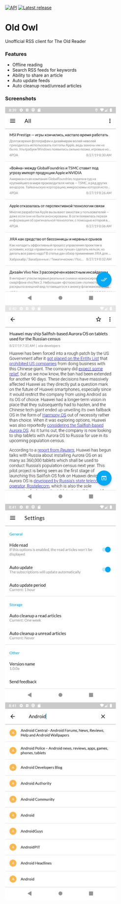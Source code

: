 [![API](https://img.shields.io/badge/API-21%2B-blue.svg)](https://android-arsenal.com/api?level=21)
[![Latest release](https://img.shields.io/github/tag/nkartyshov/theoldreader-client?label=latest%20release)](https://github.com/nkartyshov/theoldreader-client/releases)

Old Owl
=======

Unofficial RSS client for The Old Reader

### Features

* Offline reading
* Search RSS feeds for keywords
* Ability to share an article
* Auto update feeds
* Auto cleanup read/unread articles

### Screenshots

![](screenshots/promo_1.jpg)
![](screenshots/promo_2.jpg)
![](screenshots/promo_3.jpg)
![](screenshots/promo_4.jpg)
